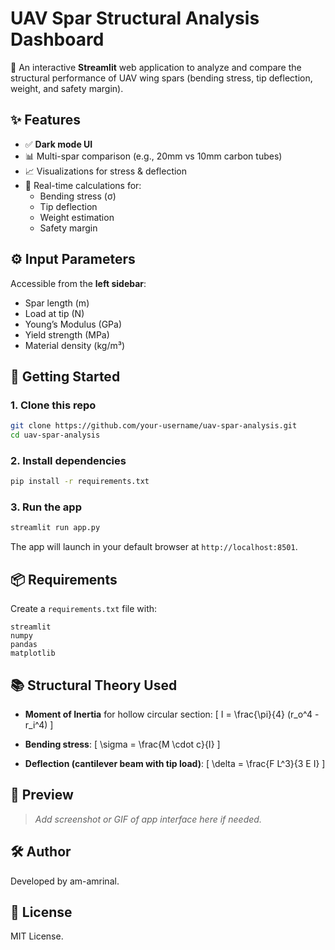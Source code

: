 # UAV Spar Structural Analysis Dashboard

🔩 An interactive **Streamlit** web application to analyze and compare the structural performance of UAV wing spars (bending stress, tip deflection, weight, and safety margin).

## ✨ Features

- ✅ **Dark mode UI**
- 📊 Multi-spar comparison (e.g., 20mm vs 10mm carbon tubes)
- 📈 Visualizations for stress & deflection
- 🧠 Real-time calculations for:
  - Bending stress (σ)
  - Tip deflection
  - Weight estimation
  - Safety margin

## ⚙️ Input Parameters

Accessible from the **left sidebar**:

- Spar length (m)
- Load at tip (N)
- Young’s Modulus (GPa)
- Yield strength (MPa)
- Material density (kg/m³)

## 🚀 Getting Started

### 1. Clone this repo

```bash
git clone https://github.com/your-username/uav-spar-analysis.git
cd uav-spar-analysis
```

### 2. Install dependencies

```bash
pip install -r requirements.txt
```

### 3. Run the app

```bash
streamlit run app.py
```

The app will launch in your default browser at `http://localhost:8501`.

## 📦 Requirements

Create a `requirements.txt` file with:

```
streamlit
numpy
pandas
matplotlib
```

## 📚 Structural Theory Used

- **Moment of Inertia** for hollow circular section:
  \[
  I = \frac{\pi}{4} (r_o^4 - r_i^4)
  \]

- **Bending stress**:
  \[
  \sigma = \frac{M \cdot c}{I}
  \]

- **Deflection (cantilever beam with tip load)**:
  \[
  \delta = \frac{F L^3}{3 E I}
  \]

## 📸 Preview

> _Add screenshot or GIF of app interface here if needed._

## 🛠️ Author

Developed by am-amrinal.

## 📄 License

MIT License.
